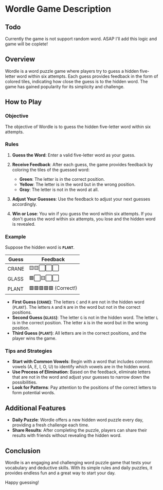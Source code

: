 # Wordle Game Description

## Todo
Currently the game is not support random word. ASAP I'll add this logic and game will be coplete!

## Overview
Wordle is a word puzzle game where players try to guess a hidden five-letter word within six attempts. Each guess provides feedback in the form of colored tiles, indicating how close the guess is to the hidden word. The game has gained popularity for its simplicity and challenge.

## How to Play

### Objective
The objective of Wordle is to guess the hidden five-letter word within six attempts.

### Rules
1. **Guess the Word**: Enter a valid five-letter word as your guess.
2. **Receive Feedback**: After each guess, the game provides feedback by coloring the tiles of the guessed word:
    - **Green**: The letter is in the correct position.
    - **Yellow**: The letter is in the word but in the wrong position.
    - **Gray**: The letter is not in the word at all.

3. **Adjust Your Guesses**: Use the feedback to adjust your next guesses accordingly.
4. **Win or Lose**: You win if you guess the word within six attempts. If you don't guess the word within six attempts, you lose and the hidden word is revealed.

### Example

Suppose the hidden word is **`PLANT`**.

| Guess  | Feedback                |
|--------|-------------------------|
| CRANE  | 🟨🟨⬜⬜⬜                   |
| GLASS  | 🟩⬜🟨⬜⬜                   |
| PLANT  | 🟩🟩🟩🟩🟩 (Correct!) |

- **First Guess (`CRANE`)**: The letters `C` and `R` are not in the hidden word (`PLANT`). The letters `A` and `N` are in the word but not in the correct positions.
- **Second Guess (`GLASS`)**: The letter `G` is not in the hidden word. The letter `L` is in the correct position. The letter `A` is in the word but in the wrong position.
- **Third Guess (`PLANT`)**: All letters are in the correct positions, and the player wins the game.

### Tips and Strategies
- **Start with Common Vowels**: Begin with a word that includes common vowels (A, E, I, O, U) to identify which vowels are in the hidden word.
- **Use Process of Elimination**: Based on the feedback, eliminate letters that are not in the word and adjust your guesses to narrow down the possibilities.
- **Look for Patterns**: Pay attention to the positions of the correct letters to form potential words.

## Additional Features
- **Daily Puzzle**: Wordle offers a new hidden word puzzle every day, providing a fresh challenge each time.
- **Share Results**: After completing the puzzle, players can share their results with friends without revealing the hidden word.

## Conclusion
Wordle is an engaging and challenging word puzzle game that tests your vocabulary and deductive skills. With its simple rules and daily puzzles, it provides endless fun and a great way to start your day.

Happy guessing!

